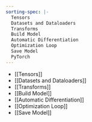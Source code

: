 ```yaml
---
sorting-spec: |-
  Tensors
  Datasets and Dataloaders
  Transforms
  Build Model
  Automatic Differentiation
  Optimization Loop
  Save Model
  PyTorch
---
```


- [[Tensors]]
- [[Datasets and Dataloaders]]
- [[Transforms]]
- [[Build Model]]
- [[Automatic Differentiation]]
- [[Optimization Loop]]
- [[Save Model]]